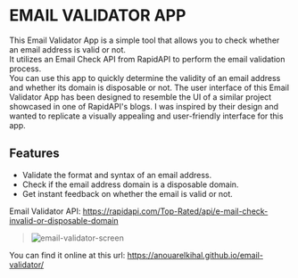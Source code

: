 # EMAIL VALIDATOR APP

This Email Validator App is a simple tool that allows you to check whether an email address is valid or not.<br>
It utilizes an Email Check API from RapidAPI to perform the email validation process.<br>
You can use this app to quickly determine the validity of an email address and whether its domain is disposable or not.
The user interface of this Email Validator App has been designed to resemble the UI of a similar project showcased in one of RapidAPI's blogs. 
I was inspired by their design and wanted to replicate a visually appealing and user-friendly interface for this app.

## Features

- Validate the format and syntax of an email address.
- Check if the email address domain is a disposable domain.
- Get instant feedback on whether the email is valid or not.

Email Validator API: https://rapidapi.com/Top-Rated/api/e-mail-check-invalid-or-disposable-domain
> ![email-validator-screen](https://github.com/AnouarElKihal/email-validator/assets/68613907/9b40f3f4-ee5d-48e6-ac7d-0a7ee15e6b69)

You can find it online at this url: https://anouarelkihal.github.io/email-validator/
